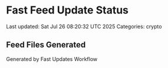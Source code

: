 # Fast Feed Update Status
Last updated: Sat Jul 26 08:20:32 UTC 2025
Categories: crypto

## Feed Files Generated

Generated by Fast Updates Workflow
